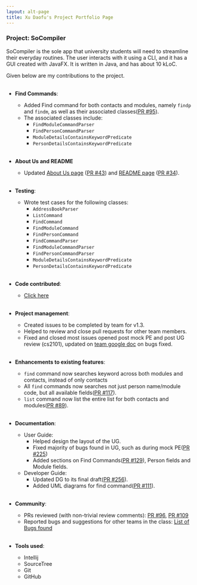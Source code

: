 ```yaml
---
layout: alt-page
title: Xu Daofu's Project Portfolio Page
---
```


### Project: SoCompiler

SoCompiler is the sole app that university students will need to streamline their everyday routines. The user interacts with it using a CLI, and it has a GUI created with JavaFX. It is written in Java, and has about 10 kLoC.

Given below are my contributions to the project.
<br><br/>

* **Find Commands**:
    * Added Find command for both contacts and modules, namely `findp` and `findm`, as well as their associated classes([PR #95](https://github.com/AY2223S1-CS2103T-W12-1/tp/pull/95)).
    * The associated classes include:
        * `FindModuleCommandParser`
        * `FindPersonCommandParser`
        * `ModuleDetailsContainsKeywordPredicate`
        * `PersonDetailsContainsKeywordPredicate`
          <br><br/>

* **About Us and README**
    * Updated [About Us page](https://github.com/AY2223S1-CS2103T-W12-1/tp/blob/master/docs/AboutUs.md) ([PR #43](https://github.com/AY2223S1-CS2103T-W12-1/tp/pull/43)) and [README page](https://github.com/AY2223S1-CS2103T-W12-1/tp/blob/master/README.md) ([PR #34](https://github.com/AY2223S1-CS2103T-W12-1/tp/pull/34)).
      <br><br/>

* **Testing**:
    * Wrote test cases for the following classes:
        * `AddressBookParser`
        * `ListCommand`
        * `FindCommand`
        * `FindModuleCommand`
        * `FindPersonCommand`
        * `FindCommandParser`
        * `FindModuleCommandParser`
        * `FindPersonCommandParser`
        * `ModuleDetailsContainsKeywordPredicate`
        * `PersonDetailsContainsKeywordPredicate`
          <br><br/>

* **Code contributed**:
    * [Click here](https://nus-cs2103-ay2223s1.github.io/tp-dashboard/?search=therealdaofu&breakdown=true&sort=groupTitle&sortWithin=title&since=2022-09-16&timeframe=commit&mergegroup=&groupSelect=groupByRepos&checkedFileTypes=docs~functional-code~test-code~other)
      <br><br/>

* **Project management**:
    * Created issues to be completed by team for v1.3.
    * Helped to review and close pull requests for other team members.
    * Fixed and closed most issues opened post mock PE and post UG review (cs2101), updated on [team google doc](https://docs.google.com/document/d/1OFhvvTXxh97xsj_ng3f3Gmx66HFJV9Pazy5_gCdhT4o/edit#heading=h.c0ehkba6xb9y) on bugs fixed.
      <br><br/>

* **Enhancements to existing features**:
    * `find` command now searches keyword across both modules and contacts, instead of only contacts
    * All `find` commands now searches not just person name/module code, but all available fields([PR #117](https://github.com/AY2223S1-CS2103T-W12-1/tp/pull/117/files)).
    * `list` command now list the entire list for both contacts and modules([PR #89](https://github.com/AY2223S1-CS2103T-W12-1/tp/pull/89)).
      <br><br/>

* **Documentation**:
    * User Guide:
        * Helped design the layout of the UG.
        * Fixed majority of bugs found in UG, such as during mock PE([PR #225](https://github.com/AY2223S1-CS2103T-W12-1/tp/pull/225))
        * Added sections on Find Commands([PR #129](https://github.com/AY2223S1-CS2103T-W12-1/tp/pull/129)), Person fields and Module fields.
    * Developer Guide:
        * Updated DG to its final draft([PR #256](https://github.com/AY2223S1-CS2103T-W12-1/tp/pull/256)).
        * Added UML diagrams for find command([PR #111](https://github.com/AY2223S1-CS2103T-W12-1/tp/pull/111)).
          <br><br/>

* **Community**:
    * PRs reviewed (with non-trivial review comments): [PR #96](https://github.com/AY2223S1-CS2103T-W12-1/tp/pull/96), [PR #109](https://github.com/AY2223S1-CS2103T-W12-1/tp/pull/109)
    * Reported bugs and suggestions for other teams in the class: [List of Bugs found](https://github.com/therealdaofu/ped/issues?q=is%3Aopen+is%3Aissue)
      <br><br/>

* **Tools used**:
    * Intellij
    * SourceTree
    * Git
    * GitHub
